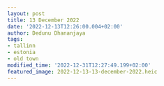 ```yaml
---
layout: post
title: 13 December 2022
date: '2022-12-13T12:26:00.004+02:00'
author: Dedunu Dhananjaya
tags:
- tallinn
- estonia
- old town
modified_time: '2022-12-31T12:27:49.199+02:00'
featured_image: 2022-12-13-13-december-2022.heic
---
```

